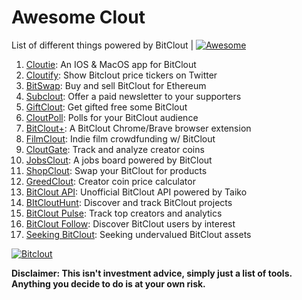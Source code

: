 # Awesome Clout
List of different things powered by BitClout  | [![Awesome](https://cdn.rawgit.com/sindresorhus/awesome/d7305f38d29fed78fa85652e3a63e154dd8e8829/media/badge.svg)](https://github.com/Mentors4EDU/Awesome-Clout)

1. [Cloutie](https://bitclout.com/u/CloutieApp): An IOS & MacOS app for BitClout
2. [Cloutify](https://chrome.google.com/webstore/detail/cloutify-show-bitclout-pr/mmpacdkjmmnichfpplcpcipgcdphfhdg): Show Bitclout price tickers on Twitter
3. [BitSwap](https://bitswap.network/): Buy and sell BitClout for Ethereum
4. [Subclout](https://www.subclout.com/): Offer a paid newsletter to your supporters
5. [GiftClout](https://www.giftclout.com/): Get gifted free some BitClout
6. [CloutPoll](https://cloutpoll.com/): Polls for your BitClout audience
7. [BitClout+](https://bitclout.plus/): A BitClout Chrome/Brave browser extension
8. [FilmClout](https://bitclout.com/u/FilmClout): Indie film crowdfunding w/ BitClout
9. [CloutGate](https://cloutgate.com/): Track and analyze creator coins
10. [JobsClout](http://jobclout.me/): A jobs board powered by BitClout
11. [ShopClout](http://shopclout.me/): Swap your BitClout for products
12. [GreedClout](https://bogdandidenko.github.io/greedclout/): Creator coin price calculator
13. [BitClout API](https://github.com/benjaminwoods/bitclout): Unofficial BitClout API powered by Taiko
14. [BItCloutHunt](https://www.bitclouthunt.com/): Discover and track BitClout projects
15. [BitClout Pulse](https://www.bitcloutpulse.com/): Track top creators and analytics
16. [BitClout Follow](https://bitcloutfollow.com/): Discover BitClout users by interest
17. [Seeking BitClout](https://seekingbitclout.com/): Seeking undervalued BitClout assets

[![Bitclout](https://img.shields.io/badge/-Follow%20me%20on%20BitClout-red)](https://bitclout.com/u/AMKN)

**Disclaimer: This isn't investment advice, simply just a list of tools. Anything you decide to do is at your own risk.**
